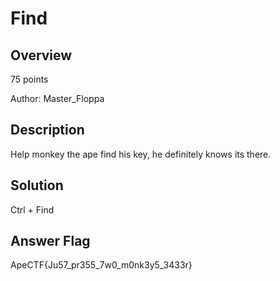 # Find #
 
## Overview ##
 
75 points
 
Author: Master_Floppa
 
## Description ##
 
Help monkey the ape find his key, he definitely knows its there.

## Solution ##
Ctrl + Find 

## Answer Flag ##
ApeCTF{Ju57_pr355_7w0_m0nk3y5_3433r}
